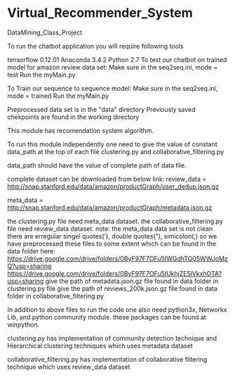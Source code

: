 # Virtual_Recommender_System
DataMining_Class_Project

To run the chatbot application you will require following tools

tensorflow 0.12.01
Anaconda 3.4.2
Python 2.7
To test our chatbot on trained model for amazon review data set: Make sure in the seq2seq.ini, mode = test Run the myMain.py

To Train our sequence to sequence model: Make sure in the seq2seq.ini, mode = trained Run the myMain.py

Preprocessed data set is in the "data" directory Previously saved chekpoints are found in the working directory

This module has recomendation system algorithm.

To run this module independently one need to give the value of constant data_path at the top of each file clustering.py and collaborative_filtering.py

data_path should have the value of complete path of data file.

complete dataset can be downloaded from below link: review_data = http://snap.stanford.edu/data/amazon/productGraph/user_dedup.json.gz 

meta_data = http://snap.stanford.edu/data/amazon/productGraph/metadata.json.gz

the clustering.py file need meta_data dataset. the collaborative_filtering.py file need review_data dataset. note: the meta_data data set is not clean there are erregular singel quotes('), double quotes("), simicolon(;) so we have preprocessed these files to some extent which can be found in the data folder here: https://drive.google.com/drive/folders/0ByF97F7OFu5IWGdhTG05WWJoMzQ?usp=sharing https://drive.google.com/drive/folders/0ByF97F7OFu5IUkhjZE5lVkxhOTA?usp=sharing give the path of metadata.json.gz file found in data folder in clustering.py file give the path of reviews_200k.json.gz file found in data folder in collaborative_filtering.py

In addition to above files to run the code one also need python3x, Networkx Lib, and python community module. these packages can be found at winpython.

clustering.py has implementation of community detection technique and Hierarchical clustering techniques which uses metadata dataset

collaborative_filtering.py has implementation of collaborative filtering technique which uses review_data dataset
